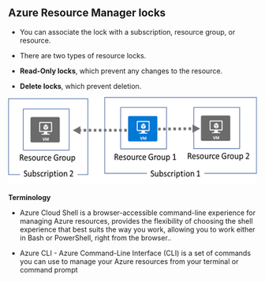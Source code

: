 **Azure Resource Manager locks**
--------------------------------

*   You can associate the lock with a subscription, resource group, or resource.

*   There are two types of resource locks.

*   **Read-Only locks**, which prevent any changes to the resource.
    
*   **Delete locks**, which prevent deletion.

![Alt text for the image](./images/move-resources.png "Optional title text")

**Terminology**

*   Azure Cloud Shell is a browser-accessible command-line experience for managing Azure resources, provides the flexibility of choosing the shell experience that best suits the way you work, allowing you to work either in Bash or PowerShell, right from the browser..

*   Azure CLI - Azure Command-Line Interface (CLI) is a set of commands you can use to manage your Azure resources from your terminal or command prompt

